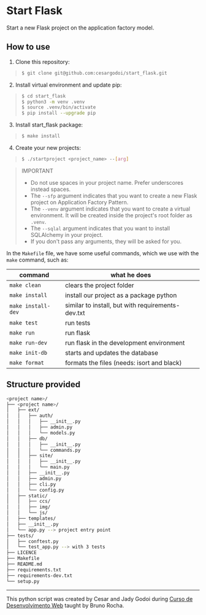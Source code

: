 # Start Flask
Start a new Flask project on the application factory model.      

## How to use
1. Clone this repository: 
> ~~~sh
> $ git clone git@github.com:cesargodoi/start_flask.git
> ~~~
2. Install virtual environment and update pip:
> ~~~sh
> $ cd start_flask
> $ python3 -m venv .venv
> $ source .venv/bin/activate
> $ pip install --upgrade pip
> ~~~
3. Install start_flask package:
> ~~~sh
> $ make install
> ~~~
4. Create your new projects:
> ~~~sh
> $ ./startproject <project_name> --[arg]
> ~~~

> IMPORTANT
> - Do not use spaces in your project name.  Prefer underscores instead spaces.
> - The `--sfp` argument indicates that you want to create a new Flask project on Application Factory Pattern.
> - The `--venv` argument indicates that you want to create a virtual environment.  It will be created inside the project's root folder as `.venv`.
> - The `--sqlal` argument indicates that you want to install SQLAlchemy in your project.
> - If you don't pass any arguments, they will be asked for you.   
   

In the `Makefile` file, we have some useful commands, which we use with the `make` command, such as:   

| **command**        | **what he does**                                  |
|--------------------|---------------------------------------------------|
| `make clean`       | clears the project folder                         |
| `make install`     | install our project as a package python           |
| `make install-dev` | similar to install, but with requirements-dev.txt |
| `make test`        | run tests                                         |
| `make run`         | run flask                                         |
| `make run-dev`     | run flask in the development environment          |
| `make init-db`     | starts and updates the database                   |
| `make format`      | formats the files (needs: isort and black)        |


## Structure provided
~~~bash
<project name>/
├── <project name>/
│   ├── ext/ 
│   │   ├── auth/
│   │   │   ├── __init__.py
│   │   │   ├── admin.py
│   │   │   └── models.py
│   │   ├── db/
│   │   │   ├── __init__.py
│   │   │   └── commands.py
│   │   ├── site/
│   │   │   ├── __init__.py
│   │   │   └── main.py
│   │   ├── __init__.py
│   │   ├── admin.py
│   │   ├── cli.py
│   │   └── config.py
│   ├── static/
│   │   ├── ccs/
│   │   ├── img/
│   │   └── js/
│   ├── templates/
│   ├── __init__.py
│   └── app.py --> project entry point
├── tests/
│   ├── conftest.py
│   └── test_app.py --> with 3 tests
├── LICENCE
├── Makefile
├── README.md
├── requirements.txt
├── requirements-dev.txt
└── setup.py
~~~

---

This python script was created by Cesar and Jady Godoi during [Curso de Desenvolvimento Web](http://skip.gg/curso-flask-codeshow) taught by Bruno Rocha.
